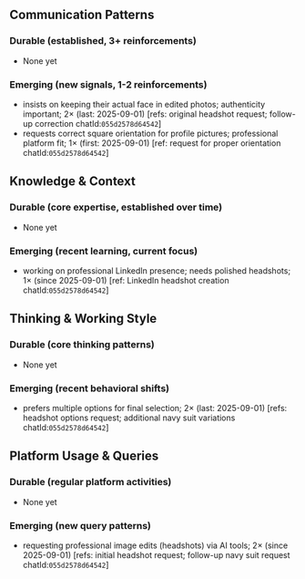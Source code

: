 ## Communication Patterns
### Durable (established, 3+ reinforcements)
- None yet

### Emerging (new signals, 1-2 reinforcements)
- insists on keeping their actual face in edited photos; authenticity important; 2× (last: 2025-09-01) [refs: original headshot request; follow-up correction chatId:`055d2578d64542`]
- requests correct square orientation for profile pictures; professional platform fit; 1× (first: 2025-09-01) [ref: request for proper orientation chatId:`055d2578d64542`]

## Knowledge & Context
### Durable (core expertise, established over time)
- None yet

### Emerging (recent learning, current focus)
- working on professional LinkedIn presence; needs polished headshots; 1× (since 2025-09-01) [ref: LinkedIn headshot creation chatId:`055d2578d64542`]

## Thinking & Working Style
### Durable (core thinking patterns)
- None yet

### Emerging (recent behavioral shifts)
- prefers multiple options for final selection; 2× (last: 2025-09-01) [refs: headshot options request; additional navy suit variations chatId:`055d2578d64542`]

## Platform Usage & Queries
### Durable (regular platform activities)
- None yet

### Emerging (new query patterns)
- requesting professional image edits (headshots) via AI tools; 2× (since 2025-09-01) [refs: initial headshot request; follow-up navy suit request chatId:`055d2578d64542`]